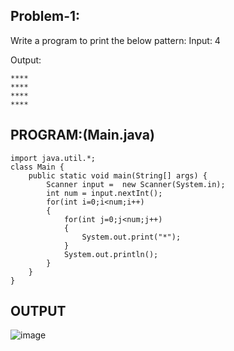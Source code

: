 
## Problem-1:
Write a program to print the below pattern:
Input: 4

Output:
```
****
****
****
****
```

## PROGRAM:(Main.java)
```
import java.util.*;
class Main {
    public static void main(String[] args) {
        Scanner input =  new Scanner(System.in);
        int num = input.nextInt();
        for(int i=0;i<num;i++)
        {
            for(int j=0;j<num;j++)
            {
                System.out.print("*");
            }
            System.out.println();
        }
    }
}
```

## OUTPUT
![image](https://github.com/user-attachments/assets/b5bb0d18-ad01-4433-8960-2a1ff956a2ae)
